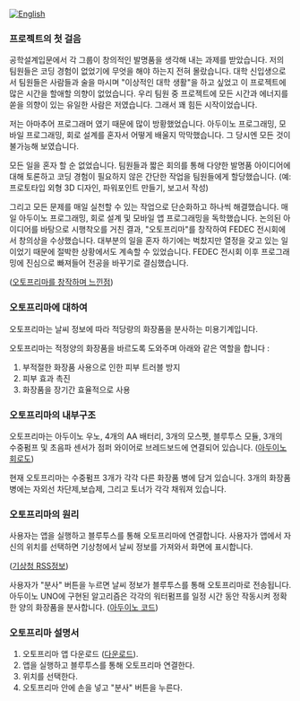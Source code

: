 [![English](https://img.shields.io/badge/lang-English-blue.svg)](https://github.com/juho-creator/FEDEC-Exhibition/blob/main/README.md)

### 프로젝트의 첫 걸음
공학설계입문에서 각 그룹이 창의적인 발명품을 생각해 내는 과제를 받았습니다. 저의 팀원들은 코딩 경험이 없었기에 무엇을 해야 하는지 전혀 몰랐습니다. 대학 신입생으로서 팀원들은 사람들과 술을 마시며 "이상적인 대학 생활"을 하고 싶었고 이 프로젝트에 많은 시간을 할애할 의향이 없었습니다. 우리 팀원 중 프로젝트에 모든 시간과 에너지를 쏟을 의향이 있는 유일한 사람은 저였습니다. 그래서 꽤 힘든 시작이었습니다.

저는 아마추어 프로그래머 였기 때문에 많이 방황했었습니다.
아두이노 프로그래밍, 모바일 프로그래밍, 회로 설계를 혼자서 어떻게 배울지 막막했습니다. 그 당시엔 모든 것이 불가능해 보였습니다.

모든 일을 혼자 할 순 없었습니다. 팀원들과 짧은 회의를 통해 다양한 발명품 아이디어에 대해 토론하고 코딩 경험이 필요하지 않은 간단한 작업을 팀원들에게 할당했습니다. (예: 프로토타입 외형 3D 디자인, 파워포인트 만들기, 보고서 작성)

그리고 모든 문제를 매일 실천할 수 있는 작업으로 단순화하고 하나씩 해결했습니다. 매일 아두이노 프로그래밍, 회로 설계 및 모바일 앱 프로그래밍을 독학했습니다. 논의된 아이디어를 바탕으로 시행착오를 거친 결과, "오토프리마"를 창작하여 FEDEC 전시회에서 창의상을 수상했습니다. 대부분의 일을 혼자 하기에는 벅찼지만 열정을 갖고 있는 일이었기 때문에 절박한 상황에서도 계속할 수 있었습니다. FEDEC 전시회 이후 프로그래밍에 진심으로 빠져들어 전공을 바꾸기로 결심했습니다.

([오토프리마를 창작하며 느낀점](공설입_느낀점.docx))

### 오토프리마에 대하여
오토프리마는 날씨 정보에 따라 적당량의 화장품을 분사하는 미용기계입니다.

오토프리마는 적정양의 화장품을 바르도록 도와주며 아래와 같은 역할을 합니다 :
1. 부적절한 화장품 사용으로 인한 피부 트러블 방지
2. 피부 효과 촉진
3. 화장품을 장기간 효율적으로 사용



### 오토프리마의 내부구조
오토프리마는 아두이노 우노, 4개의 AA 배터리, 3개의 모스펫, 블루투스 모듈, 3개의 수중펌프 및 초음파 센서가 점퍼 와이어로 브레드보드에 연결되어 있습니다. ([아두이노 회로도](Circuit.png))

현재 오토프리마는 수중펌프 3개가 각각 다른 화장품 병에 담겨 있습니다. 3개의 화장품 병에는 자외선 차단제,보습제, 그리고 토너가 각각 채워져 있습니다.


### 오토프리마의 원리 
사용자는 앱을 실행하고 블루투스를 통해 오토프리마에 연결합니다. 사용자가 앱에서 자신의 위치를 선택하면 기상청에서 날씨 정보를 가져와서 화면에 표시합니다.

([기상청 RSS정보](https://www.weather.go.kr/w/pop/rss-guide.do))


사용자가 "분사" 버튼을 누르면 날씨 정보가 블루투스를 통해 오토프리마로 전송됩니다. 아두이노 UNO에 구현된 알고리즘은 각각의 워터펌프를 일정 시간 동안 작동시켜 정확한 양의 화장품을 분사합니다.  ([아두이노 코드](Arduino.ino))

### 오토프리마 설명서
1. 오토프리마 앱 다운로드 ([다운로드](Mobile_App.aia)).
2. 앱을 실행하고 블루투스를 통해 오토프리마 연결한다.
3. 위치를 선택한다.
4. 오토프리마 안에 손을 넣고 "분사" 버튼을 누른다.  
